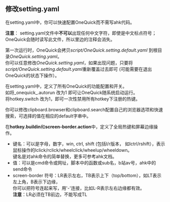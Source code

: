 ﻿修改setting.yaml
--------------------

在setting.yaml中，你可以快速配置OneQuick而不需写ahk代码。

**注意**： setting.yaml文件中**不可以**出现任何中文字符，即使是中文标点符号；  
OneQuick会随时读写此文件，所以里边的注释会消失。

第一次运行时，OneQuick会拷贝*script/OneQuick.setting.default.yaml* 到根目录*OneQuick.setting.yaml*。  
你可以任意修改*OneQuick.setting.yaml*，如果出现问题，只要将*script/OneQuick.setting.default.yaml*重新覆盖过去即可 (可能需要在退出OneQuick的状态下操作）。

在setting.yaml中，定义了所有OneQuick的功能配置和开关。  
如将_onequick_.autorun 改为1 即可让OneQuick随系统启动运行。  
将hotkey.switch 改为1，即可一次性禁用所有hotkey下注册的热键。

你可以修改clipboard.browser和clipboard.search配置自己的浏览器选项和快速搜索，可选择的值在相应的default字串中。

在**hotkey.buildin**和**screen-border.action**中，定义了全局热键和屏幕边缘操作。  
- 键名：可以是字母，数字，win, ctrl, shift (包括l/r版本， 如lctrl/rshift），表示鼠标操作的lclick/rclick/wheelclick/wheelup/wheeldown。  
键名是对ahk命令的简单替换，更多可参考ahk文档。
- 值：可以是cmd命令或网址，脚本中的函数或sub名，b站av号，ahk中的send命令
- screen-border 符号：LR表示左右，TB表示上下（top/bottom），如LT表示左上角，B表示下边缘，  
你可以把符号连起来写，用'-'连接，比如L-R表示左右边缘都有效。  
**注意**：LR必须在TB前边，不能写成TL